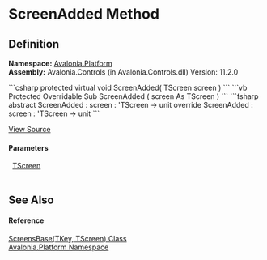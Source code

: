 # ScreenAdded Method




## Definition
**Namespace:** <a href="N_Avalonia_Platform">Avalonia.Platform</a>  
**Assembly:** Avalonia.Controls (in Avalonia.Controls.dll) Version: 11.2.0

<Tabs groupId="api-code-preview">
<TabItem value="csharp" label="C#">
```csharp
protected virtual void ScreenAdded(
	TScreen screen
)
```
</TabItem>
<TabItem value="vb" label="VB">
```vb
Protected Overridable Sub ScreenAdded ( 
	screen As TScreen
)
```
</TabItem>
<TabItem value="fsharp" label="F#">
```fsharp
abstract ScreenAdded : 
        screen : 'TScreen -> unit 
override ScreenAdded : 
        screen : 'TScreen -> unit 
```
</TabItem>
</Tabs>



<a href="https://github.com/AvaloniaUI/Avalonia/tree/master/src/Avalonia.Controls/Platform/IScreenImpl.cs#L109" title="View the source code">View Source</a>



#### Parameters
<dl><dt>  <a href="T_Avalonia_Platform_ScreensBase_2">TScreen</a></dt><dd> </dd></dl>

## See Also


#### Reference
<a href="T_Avalonia_Platform_ScreensBase_2">ScreensBase(TKey, TScreen) Class</a>  
<a href="N_Avalonia_Platform">Avalonia.Platform Namespace</a>  
